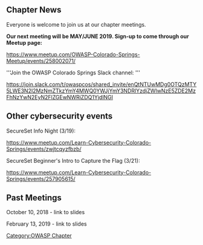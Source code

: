 ## Chapter News

Everyone is welcome to join us at our chapter meetings.

**Our next meeting will be MAY/JUNE 2019. Sign-up to come through our
Meetup page:**

<https://www.meetup.com/OWASP-Colorado-Springs-Meetup/events/258002071/>

'''Join the OWASP Colorado Springs Slack channel: '''

<https://join.slack.com/t/owaspcos/shared_invite/enQtNTUwMDg0OTQzMTY5LWE3N2I2MzNmZTkzYmY4MWQ0YWJjYmY3NDRlYzdjZWIwNzE5ZDE2MzFhNzYwN2EyN2FlZGEwNWRiZDQ1YjdlNGI>

## Other cybersecurity events

SecureSet Info Night (3/19):

<https://www.meetup.com/Learn-Cybersecurity-Colorado-Springs/events/zwjtcqyzfbzb/>

SecureSet Beginner's Intro to Capture the Flag (3/21):

<https://www.meetup.com/Learn-Cybersecurity-Colorado-Springs/events/257905615/>

## Past Meetings

October 10, 2018 - link to slides

February 13, 2019 - link to slides

[Category:OWASP Chapter](Category:OWASP_Chapter "wikilink")